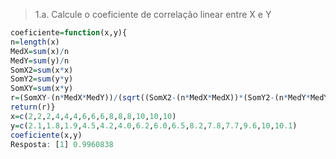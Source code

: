 > 1.a. Calcule o coeficiente de correlação linear entre X e Y

````R
coeficiente=function(x,y){
n=length(x)
MedX=sum(x)/n
MedY=sum(y)/n
SomX2=sum(x*x)
SomY2=sum(y*y)
SomXY=sum(x*y)
r=(SomXY-(n*MedX*MedY))/(sqrt((SomX2-(n*MedX*MedX))*(SomY2-(n*MedY*MedY))))
return(r)}
x=c(2,2,2,4,4,4,6,6,6,8,8,8,10,10,10)
y=c(2.1,1.8,1.9,4.5,4.2,4.0,6.2,6.0,6.5,8.2,7.8,7.7,9.6,10,10.1)
coeficiente(x,y)
Resposta: [1] 0.9960838
````

